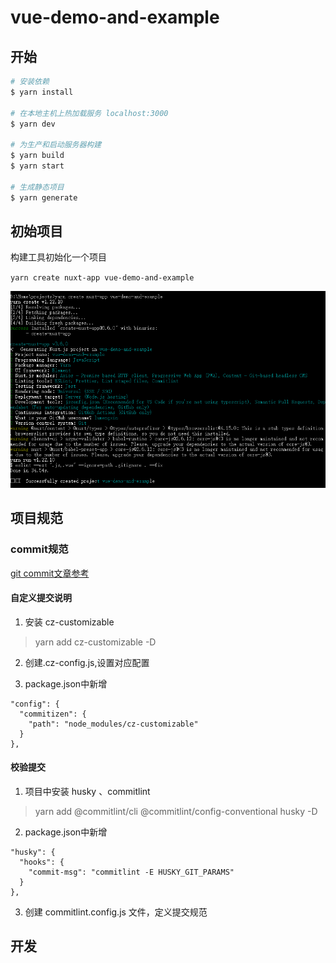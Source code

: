 # vue-demo-and-example

## 开始

```bash
# 安装依赖
$ yarn install

# 在本地主机上热加载服务 localhost:3000
$ yarn dev

# 为生产和启动服务器构建
$ yarn build
$ yarn start

# 生成静态项目
$ yarn generate
```

## 初始项目

构建工具初始化一个项目

`yarn create nuxt-app vue-demo-and-example`

![初始化项目](./docs/images/初始化项目.png)

## 项目规范

### commit规范

[git commit文章参考](https://juejin.cn/post/6863047306754097160)

#### 自定义提交说明

1. 安装 cz-customizable
> yarn add cz-customizable -D

2. 创建.cz-config.js,设置对应配置

3. package.json中新增
```
"config": {
  "commitizen": {
    "path": "node_modules/cz-customizable"
  }
},
```

#### 校验提交

1. 项目中安装 husky 、commitlint
> yarn add @commitlint/cli @commitlint/config-conventional husky -D

2. package.json中新增
```
"husky": {
  "hooks": {
    "commit-msg": "commitlint -E HUSKY_GIT_PARAMS"
  }
},
```

3. 创建 commitlint.config.js 文件，定义提交规范

## 开发

